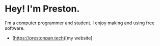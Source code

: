 # Hey! I'm Preston.
I'm a computer programmer and student. I enjoy making and using free software.
- (https://prestonpan.tech)[my website]
